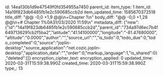 id: 14ea130b1d9e47549f0fd354955a7450
parent_id: 
item_type: 1
item_id: 14a19f823db6485fb1e2c590685ccb2d
item_updated_time: 1585670372518
title_diff: "@@ -0,0 +1,9 @@\n+Chapter 1\n"
body_diff: "@@ -0,0 +1,28 @@\n+# Chapter 1%0A31/03/2020 11:59\n"
metadata_diff: {"new":{"id":"14a19f823db6485fb1e2c590685ccb2d","parent_id":"734a97d6ec7b4f6497136291cb2f5ba2","latitude":"41.14100000","longitude":"-81.47680000","altitude":"0.0000","author":"","source_url":"","is_todo":0,"todo_due":0,"todo_completed":0,"source":"joplin-desktop","source_application":"net.cozic.joplin-desktop","application_data":"","order":0,"markup_language":1,"is_shared":0},"deleted":[]}
encryption_cipher_text: 
encryption_applied: 0
updated_time: 2020-03-31T15:59:38.990Z
created_time: 2020-03-31T15:59:38.990Z
type_: 13